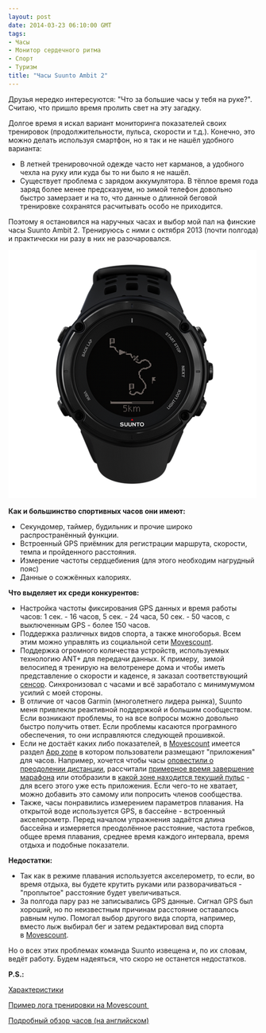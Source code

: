 ```yaml
---
layout: post
date: 2014-03-23 06:10:00 GMT
tags:
- Часы
- Монитор сердечного ритма
- Спорт
- Туризм
title: "Часы Suunto Ambit 2"
---
```

<p>Друзья нередко интересуются: "Что за большие часы у тебя на руке?". Считаю, что пришло время пролить свет на эту загадку.&nbsp;</p>
<p>Долгое время я искал вариант мониторинга показателей своих тренировок (продолжительности, пульса, скорости и т.д.). Конечно, это можно делать используя смартфон, но я так и не нашёл удобного варианта:</p>
<ul>
<li><span>В летней тренировочной одежде часто нет карманов, а удобного чехла на руку или куда бы то ни было я не нашёл.&nbsp;</span></li>
<li>Существует проблема с зарядом аккумулятора. В тёплое время года заряд более менее предсказуем, но зимой телефон довольно быстро замерзает и на то, что данные о длинной беговой тренировке сохранятся расчитывать особо не приходится.</li>
</ul>
<p>Поэтому я остановился на наручных часах и выбор мой пал на финские часы Suunto Ambit 2. Тренируюсь с ними с октября 2013 (почти полгода) и практически ни разу в них не разочаровался.</p>
<p><img alt="image" src="/images/1860f4c0c0cd24505a5c73a843ece338d632efb5f7a4a4c53e3e72b8179797ff.png" /></p>
<p></p>
<p></p>
<p><strong>Как и большинство спортивных часов они имеют:</strong></p>
<ul>
<li>Секундомер, таймер, будильник и прочие широко распространённый функции.</li>
<li>Встроенный GPS приёмник для регистрации маршрута, скорости, темпа и пройденного расстояния.</li>
<li>Измерение частоты сердцебиения (для этого необходим нагрудный пояс)</li>
<li>Данные о сожжённых калориях.</li>
</ul>
<p><strong>Что выделяет их среди конкурентов:&nbsp;</strong></p>
<ul>
<li><span>Настройка частоты фиксирования GPS данных и время работы часов: 1 сек. - 16 часов, 5 сек. - 24 часа, 50 сек. - 50 часов, с выключенным GPS - более 150 часов.</span></li>
<li>Поддержка различных видов спорта, а также многоборья. Всем этим можно управлять из социальной сети <a href="http://www.movescount.com/">Movescount</a>.</li>
<li>Поддержка огромного количества устройств, используемых технологию ANT+ для передачи данных. К примеру, &nbsp;зимой велосипед я тренирую на велотренере дома и чтобы иметь представление о скорости и каденсе, я заказал соответствующий <a href="http://www.wahoofitness.com/devices/wahoo-cycling-speed-cadence-sensor.html">сенсор</a>. Синхронизовал с часами и всё заработало с минимумумом усилий с моей стороны.</li>
<li>В отличие от часов Garmin (многолетнего лидера рынка), Suunto меня привлекли реактивной поддержкой и большим сообществом. Если возникают проблемы, то на все вопросы можно довольно быстро получить ответ. Если проблемы касаются програмного обеспечения, то они исправляются следующей прошивкой.</li>
<li>Если не достаёт каких либо показателей, в&nbsp;<a href="http://www.movescount.com/">Movescount</a>&nbsp;имеется раздел <a href="http://www.movescount.com/apps">App zone</a>&nbsp;в котором пользователи размещают "приложения" для часов. Например, хочется чтобы часы <a href="http://www.movescount.com/apps/app10021563-Distance_countdown">оповестили о преодолении дистанции</a>, рассчитали <a href="http://www.movescount.com/apps/app33-Marathon_time">примерное время завершение марафона</a>&nbsp;или отобразили в <a href="http://www.movescount.com/apps/app6833-Heart_Rate_Zones1-5">какой зоне находится текущий пульс</a>&nbsp;- для всего этого уже есть приложения. Если чего-то не хватает, можно добавить это самому или попросить членов сообщества.</li>
<li>Также, часы понравились измерением параметров плавания. На открытой воде используется GPS, в бассейне - встроенный акселерометр. Перед началом упражнения задаётся длина бассейна и измеряется преодолённое расстояние, частота гребков, общее время плавания, среднее время каждого интервала, время отдыха и подобные показатели.</li>
</ul>
<p><strong>Недостатки:</strong></p>
<ul>
<li>Так как в режиме плавания используется акселерометр, то если, во время отдыха, вы будете крутить руками или разворачиваться - "проплытое" расстояние будет увеличиваться.&nbsp;</li>
<li>За полгода пару раз не записывались GPS данные. Сигнал GPS был хороший, но по неизвестным причинам расстояние оставалось равным нулю. Помогал выбор другого вида спорта, например, вместо лыж выбирал бег и затем редактировал вид спорта в&nbsp;<a href="http://www.movescount.com/">Movescount</a>.</li>
</ul>
<p>Но о всех этих проблемах команда Suunto извещена и, по их словам, ведёт работу. Будем надеяться, что скоро не останется недостатков.</p>
<p><strong>P.S.:</strong></p>
<p><a href="http://www.suunto.com/ru-RU/Products/sports-watches/Suunto-Ambit2/Suunto-Ambit2-Black-HR/">Характеристики</a></p>
<p><a href="http://www.movescount.com/moves/move27424987">Пример лога тренировки на Movescount&nbsp;</a></p>
<p><a href="http://www.dcrainmaker.com/2013/04/suunto-ambit2-review.html">Подробный обзор часов (на английском)</a></p>